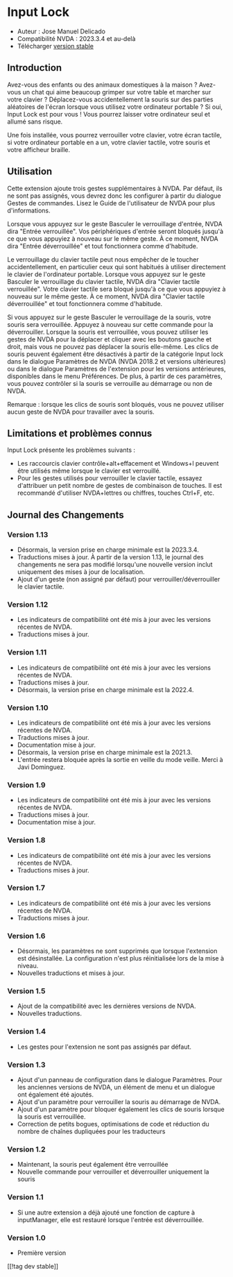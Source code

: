 # Input Lock #

* Auteur : Jose Manuel Delicado
* Compatibilité NVDA : 2023.3.4 et au-delà
* Télécharger [version stable][1]

## Introduction

Avez-vous des enfants ou des animaux domestiques à la maison ? Avez-vous un
chat qui aime beaucoup grimper sur votre table et marcher sur votre
clavier ? Déplacez-vous accidentellement la souris sur des parties
aléatoires de l'écran lorsque vous utilisez votre ordinateur portable ? Si
oui, Input Lock est pour vous ! Vous pourrez laisser votre ordinateur seul
et allumé sans risque.

Une fois installée, vous pourrez verrouiller votre clavier, votre écran
tactile, si votre ordinateur portable en a un, votre clavier tactile, votre
souris et votre afficheur braille.

## Utilisation

Cette extension ajoute trois gestes supplémentaires à NVDA. Par défaut, ils
ne sont pas assignés, vous devrez donc les configurer à partir du dialogue
Gestes de commandes. Lisez le Guide de l'utilisateur de NVDA pour plus
d'informations.

Lorsque vous appuyez sur le geste Basculer le verrouillage d'entrée, NVDA
dira "Entrée verrouillée". Vos périphériques d'entrée seront bloqués jusqu'à
ce que vous appuyiez à nouveau sur le même geste. À ce moment, NVDA dira
"Entrée déverrouillée" et tout fonctionnera comme d'habitude.

Le verrouillage du clavier tactile peut nous empêcher de le toucher
accidentellement, en particulier ceux qui sont habitués à utiliser
directement le clavier de l'ordinateur portable. Lorsque vous appuyez sur le
geste Basculer le verrouillage du clavier tactile, NVDA dira "Clavier
tactile verrouillée". Votre clavier tactile sera bloqué jusqu'à ce que vous
appuyiez à nouveau sur le même geste. À ce moment, NVDA dira "Clavier
tactile déverrouillée" et tout fonctionnera comme d'habitude.

Si vous appuyez sur le geste Basculer le verrouillage de la souris, votre
souris sera verrouillée. Appuyez à nouveau sur cette commande pour la
déverrouiller. Lorsque la souris est verrouillée, vous pouvez utiliser les
gestes de NVDA pour la déplacer et cliquer avec les boutons gauche et droit,
mais vous ne pouvez pas déplacer la souris elle-même. Les clics de souris
peuvent également être désactivés à partir de la catégorie Input lock dans
le dialogue Paramètres de NVDA (NVDA 2018.2 et versions ultérieures) ou dans
le dialogue Paramètres de l'extension pour les versions antérieures,
disponibles dans le menu Préférences. De plus, à partir de ces paramètres,
vous pouvez contrôler si la souris se verrouille au démarrage ou non de
NVDA.

Remarque : lorsque les clics de souris sont bloqués, vous ne pouvez utiliser
aucun geste de NVDA pour travailler avec la souris.

## Limitations et problèmes connus

Input Lock présente les problèmes suivants :

* Les raccourcis clavier contrôle+alt+effacement et Windows+l peuvent être
  utilisés même lorsque le clavier est verrouillé.
* Pour les gestes utilisés pour verrouiller le clavier tactile, essayez
  d'attribuer un petit nombre de gestes de combinaison de touches. Il est
  recommandé d'utiliser NVDA+lettres ou chiffres, touches Ctrl+F, etc.

## Journal des Changements

### Version 1.13

* Désormais, la version prise en charge minimale est la 2023.3.4.
* Traductions mises à jour. À partir de la version 1.13, le journal des
  changements ne sera pas modifié lorsqu'une nouvelle version inclut
  uniquement des mises à jour de localisation.
* Ajout d'un geste (non assigné par défaut) pour verrouiller/déverrouiller
  le clavier tactile.

### Version 1.12

* Les indicateurs de compatibilité ont été mis à jour avec les versions
  récentes de NVDA.
* Traductions mises à jour.

### Version 1.11

* Les indicateurs de compatibilité ont été mis à jour avec les versions
  récentes de NVDA.
* Traductions mises à jour.
* Désormais, la version prise en charge minimale est la 2022.4.

### Version 1.10

* Les indicateurs de compatibilité ont été mis à jour avec les versions
  récentes de NVDA.
* Traductions mises à jour.
* Documentation mise à jour.
* Désormais, la version prise en charge minimale est la 2021.3.
* L'entrée restera bloquée après la sortie en veille du mode veille. Merci à
  Javi Dominguez.

### Version 1.9

* Les indicateurs de compatibilité ont été mis à jour avec les versions
  récentes de NVDA.
* Traductions mises à jour.
* Documentation mise à jour.

### Version 1.8

* Les indicateurs de compatibilité ont été mis à jour avec les versions
  récentes de NVDA.
* Traductions mises à jour.

### Version 1.7

* Les indicateurs de compatibilité ont été mis à jour avec les versions
  récentes de NVDA.
* Traductions mises à jour.

### Version 1.6

* Désormais, les paramètres ne sont supprimés que lorsque l'extension est
  désinstallée. La configuration n'est plus réinitialisée lors de la mise à
  niveau.
* Nouvelles traductions et mises à jour.

### Version 1.5

* Ajout de la compatibilité avec les dernières versions de NVDA.
* Nouvelles traductions.

### Version 1.4

* Les gestes pour l'extension ne sont pas assignés par défaut.

### Version 1.3

* Ajout d'un panneau de configuration dans le dialogue Paramètres. Pour les
  anciennes versions de NVDA, un élément de menu et un dialogue ont
  également été ajoutés.
* Ajout d'un paramètre pour verrouiller la souris au démarrage de NVDA.
* Ajout d'un paramètre pour bloquer également les clics de souris lorsque la
  souris est verrouillée.
* Correction de petits bogues, optimisations de code et réduction du nombre
  de chaînes dupliquées pour les traducteurs

### Version 1.2

* Maintenant, la souris peut également être verrouillée
* Nouvelle commande pour verrouiller et déverrouiller uniquement la souris

### Version 1.1

* Si une autre extension a déjà ajouté une fonction de capture à
  inputManager, elle est restauré lorsque l'entrée est déverrouillée.

### Version 1.0

* Première version

[[!tag dev stable]]

[1]: https://www.nvaccess.org/addonStore/legacy?file=inputLock
